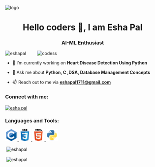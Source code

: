 ![logo](https://raw.githubusercontent.com/BrunnerLivio/brunnerlivio/master/images/welcome.png)
<h1 align="center">Hello coders 👋, I am Esha Pal</h1>
<h3 align="center">AI-ML Enthusiast</h3>

<img align="right" alt="codess" width="400" src="https://mir-s3-cdn-cf.behance.net/project_modules/disp/601014116770475.6068beff4640a.gif">

<p align="left"> <img src="https://komarev.com/ghpvc/?username=eshapal&label=Profile%20views&color=0e75b6&style=flat" alt="eshapal" /> </p>

- 🔭 I’m currently working on **Heart Disease Detection Using Python**

- 💬 Ask me about **Python, C ,DSA, Database Management Concepts**

- 📫 Reach out to me via **eshapal1711@gmail.com**

<h3 align="left">Connect with me:</h3>
<p align="left">
<a href="https://linkedin.com/in/esha pal" target="blank"><img align="center" src="https://raw.githubusercontent.com/rahuldkjain/github-profile-readme-generator/master/src/images/icons/Social/linked-in-alt.svg" alt="esha pal" height="30" width="40" /></a>
</p>

<h3 align="left">Languages and Tools:</h3>
<p align="left"> <a href="https://www.cprogramming.com/" target="_blank" rel="noreferrer"> <img src="https://raw.githubusercontent.com/devicons/devicon/master/icons/c/c-original.svg" alt="c" width="40" height="40"/> </a> <a href="https://www.w3schools.com/css/" target="_blank" rel="noreferrer"> <img src="https://raw.githubusercontent.com/devicons/devicon/master/icons/css3/css3-original-wordmark.svg" alt="css3" width="40" height="40"/> </a> <a href="https://www.w3.org/html/" target="_blank" rel="noreferrer"> <img src="https://raw.githubusercontent.com/devicons/devicon/master/icons/html5/html5-original-wordmark.svg" alt="html5" width="40" height="40"/> </a> <a href="https://www.python.org" target="_blank" rel="noreferrer"> <img src="https://raw.githubusercontent.com/devicons/devicon/master/icons/python/python-original.svg" alt="python" width="40" height="40"/> </a> </p>

<!--<p><img align="left" src="https://github-readme-stats.vercel.app/api/top-langs?username=eshapal&show_icons=true&locale=en&layout=compact" alt="eshapal" /></p>-->

<p>&nbsp;<img align="center" src="https://github-readme-stats.vercel.app/api?username=eshapal&show_icons=true&locale=en" alt="eshapal" /></p>

<p>&nbsp;<img align="center" src="https://github-readme-streak-stats.herokuapp.com/?user=eshapal&" alt="eshapal" /></p>
